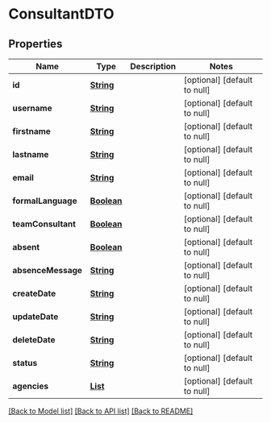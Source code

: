 # ConsultantDTO
## Properties

Name | Type | Description | Notes
------------ | ------------- | ------------- | -------------
**id** | [**String**](string.md) |  | [optional] [default to null]
**username** | [**String**](string.md) |  | [optional] [default to null]
**firstname** | [**String**](string.md) |  | [optional] [default to null]
**lastname** | [**String**](string.md) |  | [optional] [default to null]
**email** | [**String**](string.md) |  | [optional] [default to null]
**formalLanguage** | [**Boolean**](boolean.md) |  | [optional] [default to null]
**teamConsultant** | [**Boolean**](boolean.md) |  | [optional] [default to null]
**absent** | [**Boolean**](boolean.md) |  | [optional] [default to null]
**absenceMessage** | [**String**](string.md) |  | [optional] [default to null]
**createDate** | [**String**](string.md) |  | [optional] [default to null]
**updateDate** | [**String**](string.md) |  | [optional] [default to null]
**deleteDate** | [**String**](string.md) |  | [optional] [default to null]
**status** | [**String**](string.md) |  | [optional] [default to null]
**agencies** | [**List**](AgencyAdminResponseDTO.md) |  | [optional] [default to null]

[[Back to Model list]](../README.md#documentation-for-models) [[Back to API list]](../README.md#documentation-for-api-endpoints) [[Back to README]](../README.md)

